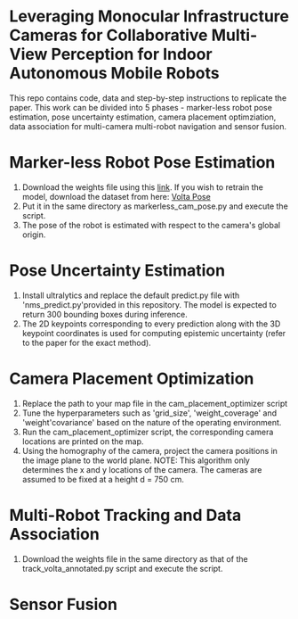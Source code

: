 # Leveraging Monocular Infrastructure Cameras for Collaborative Multi-View Perception for Indoor Autonomous Mobile Robots 
This repo contains code, data and step-by-step instructions to replicate the paper. This work can be divided into 5 phases - marker-less robot pose estimation, pose uncertainty estimation, camera placement optimziation, data association for multi-camera multi-robot navigation and sensor fusion.

# Marker-less Robot Pose Estimation
1. Download the weights file using this [link](https://drive.google.com/file/d/1scYfZa8a6hECXPae7nkQLXC1lbxKabC0/view?usp=sharing). If you wish to retrain the model, download the dataset from here: [Volta Pose](https://drive.google.com/drive/folders/1uBcb-0tSmQp2Nw9Y9dzLTH_DdySIXnbV?usp=sharing)
2. Put it in the same directory as markerless_cam_pose.py and execute the script.
3. The pose of the robot is estimated with respect to the camera's global origin.

# Pose Uncertainty Estimation
1. Install ultralytics and replace the default predict.py file with 'nms_predict.py'provided in this repository. The model is expected to return 300 bounding boxes during inference.
2. The 2D keypoints corresponding to every prediction along with the 3D keypoint coordinates is used for computing epistemic uncertainty (refer to the paper for the exact method).


# Camera Placement Optimization
1. Replace the path to your map file in the cam_placement_optimizer script
2. Tune the hyperparameters such as 'grid_size', 'weight_coverage' and 'weight'covariance' based on the nature of the operating environment.
3. Run the cam_placement_optimizer script, the corresponding camera locations are printed on the map.
4. Using the homography of the camera, project the camera positions in the image plane to the world plane.
NOTE: This algorithm only determines the x and y locations of the camera. The cameras are assumed to be fixed at a height d = 750 cm.

# Multi-Robot Tracking and Data Association 
1. Download the weights file in the same directory as that of the track_volta_annotated.py script and execute the script.

# Sensor Fusion
